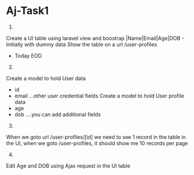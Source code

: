 # Aj-Task1

1.
Create a UI table using laravel view and boostrap
|Name|Email|Age|DOB - Initially with dummy data
Show the table on a url /user-profiles
- Today EOD

2.
Create a model to hold User data
- id
- email
...other user credential fields
Create a model to hold User profile data
- age
- dob
....you can add additional fields

3.
When we goto url /user-profiles/[id] we need to see 1 record in the table in the UI, when we goto /user-profiles, it should show me 10 records per page

4.
Edit Age and DOB using Ajax request in the UI table
